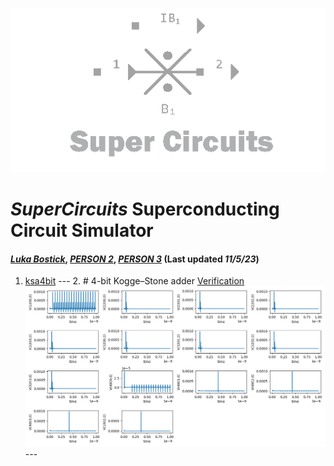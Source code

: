 ![](/img/external_image.png)

# *SuperCircuits* Superconducting Circuit Simulator
#### *[Luka Bostick](https://github.com/LukaBostick)*, *[PERSON 2](https://github.com/Person2)*, *[PERSON 3](https://github.com/Person3)* (Last updated *11/5/23*)


1. [ksa4bit](//Simulation/ksa4bit.md)
        ---
        2. # 4-bit Kogge–Stone adder [Verification](//Simulation/ksa4bit-verification.md)
        ![](/img/ex_ksa4bit_figure.png)
        ---